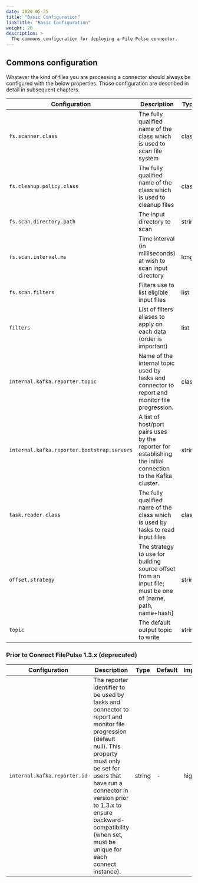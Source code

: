 ```yaml
---
date: 2020-05-25
title: "Basic Configuration"
linkTitle: "Basic Configuration"
weight: 20
description: >
  The commons configuration for deploying a File Pulse connector.
---
```


## Commons configuration

Whatever the kind of files you are processing a connector should always be configured with the below properties.
Those configuration are described in detail in subsequent chapters.

| Configuration |   Description |   Type    |   Default |   Importance  |
| --------------| --------------|-----------| --------- | ------------- |
|`fs.scanner.class` | The fully qualified name of the class which is used to scan file system | class | *io.streamthoughts.kafka.connect.filepulse.scanner.local.LocalFSDirectoryWalker* | medium |
|`fs.cleanup.policy.class` | The fully qualified name of the class which is used to cleanup files | class | *-* | high |
|`fs.scan.directory.path` | The input directory to scan | string | *-* | high |
|`fs.scan.interval.ms` | Time interval (in milliseconds) at wish to scan input directory | long | *10000* | high |
|`fs.scan.filters` | Filters use to list eligible input files| list | *-* | medium |
|`filters` | List of filters aliases to apply on each data (order is important) | list | *-* | medium |
|`internal.kafka.reporter.topic` | Name of the internal topic used by tasks and connector to report and monitor file progression. | class | *connect-file-pulse-status* | high |
|`internal.kafka.reporter.bootstrap.servers` |A list of host/port pairs uses by the reporter for establishing the initial connection to the Kafka cluster. | string | *-* | high |
|`task.reader.class` | The fully qualified name of the class which is used by tasks to read input files | class | *io.streamthoughts.kafka.connect.filepulse.reader.RowFileReader* | high |
|`offset.strategy` | The strategy to use for building source offset from an input file; must be one of [name, path, name+hash] | string | *name+hash* | high |
|`topic` | The default output topic to write | string | *-* | high |


### Prior to Connect FilePulse 1.3.x (deprecated)
| Configuration |   Description |   Type    |   Default |   Importance  |
| --------------| --------------|-----------| --------- | ------------- |
|`internal.kafka.reporter.id` | The reporter identifier to be used by tasks and connector to report and monitor file progression (default null). This property must only be set for users that have run a connector in version prior to 1.3.x to ensure backward-compatibility (when set, must be unique for each connect instance). | string | *-* | high |

